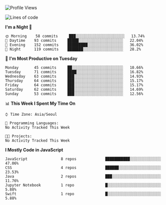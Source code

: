 <!--START_SECTION:waka-->
![Profile Views](http://img.shields.io/badge/Profile%20Views-0-blue)

![Lines of code](https://img.shields.io/badge/From%20Hello%20World%20I%27ve%20Written-92508%20lines%20of%20code-blue)

**I'm a Night 🦉** 

```text
🌞 Morning    58 commits     ███░░░░░░░░░░░░░░░░░░░░░░   13.74% 
🌆 Daytime    93 commits     █████░░░░░░░░░░░░░░░░░░░░   22.04% 
🌃 Evening    152 commits    █████████░░░░░░░░░░░░░░░░   36.02% 
🌙 Night      119 commits    ███████░░░░░░░░░░░░░░░░░░   28.2%

```
📅 **I'm Most Productive on Tuesday** 

```text
Monday       45 commits     ██░░░░░░░░░░░░░░░░░░░░░░░   10.66% 
Tuesday      71 commits     ████░░░░░░░░░░░░░░░░░░░░░   16.82% 
Wednesday    63 commits     ███░░░░░░░░░░░░░░░░░░░░░░   14.93% 
Thursday     64 commits     ███░░░░░░░░░░░░░░░░░░░░░░   15.17% 
Friday       64 commits     ███░░░░░░░░░░░░░░░░░░░░░░   15.17% 
Saturday     62 commits     ███░░░░░░░░░░░░░░░░░░░░░░   14.69% 
Sunday       53 commits     ███░░░░░░░░░░░░░░░░░░░░░░   12.56%

```


📊 **This Week I Spent My Time On** 

```text
⌚︎ Time Zone: Asia/Seoul

💬 Programming Languages: 
No Activity Tracked This Week

🐱‍💻 Projects: 
No Activity Tracked This Week

```

**I Mostly Code in JavaScript** 

```text
JavaScript               8 repos             ███████████░░░░░░░░░░░░░░   47.06% 
CSS                      4 repos             ██████░░░░░░░░░░░░░░░░░░░   23.53% 
Java                     2 repos             ███░░░░░░░░░░░░░░░░░░░░░░   11.76% 
Jupyter Notebook         1 repo              █░░░░░░░░░░░░░░░░░░░░░░░░   5.88% 
Swift                    1 repo              █░░░░░░░░░░░░░░░░░░░░░░░░   5.88%

```



<!--END_SECTION:waka-->
